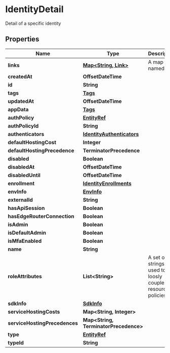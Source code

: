 

# IdentityDetail

Detail of a specific identity

## Properties

| Name | Type | Description | Notes |
|------------ | ------------- | ------------- | -------------|
|**links** | [**Map&lt;String, Link&gt;**](Link.md) | A map of named links |  |
|**createdAt** | **OffsetDateTime** |  |  |
|**id** | **String** |  |  |
|**tags** | [**Tags**](Tags.md) |  |  [optional] |
|**updatedAt** | **OffsetDateTime** |  |  |
|**appData** | [**Tags**](Tags.md) |  |  [optional] |
|**authPolicy** | [**EntityRef**](EntityRef.md) |  |  |
|**authPolicyId** | **String** |  |  |
|**authenticators** | [**IdentityAuthenticators**](IdentityAuthenticators.md) |  |  |
|**defaultHostingCost** | **Integer** |  |  |
|**defaultHostingPrecedence** | **TerminatorPrecedence** |  |  [optional] |
|**disabled** | **Boolean** |  |  |
|**disabledAt** | **OffsetDateTime** |  |  [optional] |
|**disabledUntil** | **OffsetDateTime** |  |  [optional] |
|**enrollment** | [**IdentityEnrollments**](IdentityEnrollments.md) |  |  |
|**envInfo** | [**EnvInfo**](EnvInfo.md) |  |  |
|**externalId** | **String** |  |  |
|**hasApiSession** | **Boolean** |  |  |
|**hasEdgeRouterConnection** | **Boolean** |  |  |
|**isAdmin** | **Boolean** |  |  |
|**isDefaultAdmin** | **Boolean** |  |  |
|**isMfaEnabled** | **Boolean** |  |  |
|**name** | **String** |  |  |
|**roleAttributes** | **List&lt;String&gt;** | A set of strings used to loosly couple this resource to policies |  |
|**sdkInfo** | [**SdkInfo**](SdkInfo.md) |  |  |
|**serviceHostingCosts** | **Map&lt;String, Integer&gt;** |  |  |
|**serviceHostingPrecedences** | **Map&lt;String, TerminatorPrecedence&gt;** |  |  |
|**type** | [**EntityRef**](EntityRef.md) |  |  |
|**typeId** | **String** |  |  |



